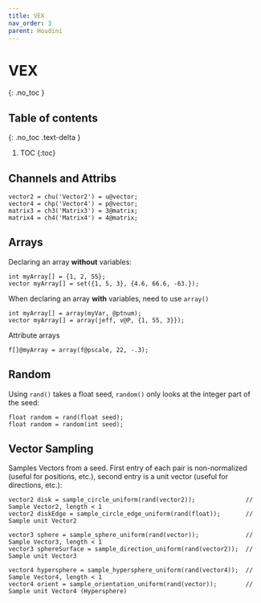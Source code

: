 ```yaml
---
title: VEX
nav_order: 3
parent: Houdini
---
```


# VEX
{: .no_toc }

## Table of contents
{: .no_toc .text-delta }

1. TOC
{:toc}

## Channels and Attribs
```
vector2 = chu('Vector2') = u@vector;
vector4 = chp('Vector4') = p@vector;
matrix3 = ch3('Matrix3') = 3@matrix;
matrix4 = ch4('Matrix4') = 4@matrix;
```

## Arrays
Declaring an array **without** variables:
```
int myArray[] = {1, 2, 55};
vector myArray[] = set({1, 5, 3}, {4.6, 66.6, -63.});
```
When declaring an array **with** variables, need to use ```array()```
```
int myArray[] = array(myVar, @ptnum);
vector myArray[] = array(jeff, v@P, {1, 55, 3}});
```
Attribute arrays
```
f[]@myArray = array(f@pscale, 22, -.3);
```

## Random
Using ```rand()``` takes a float seed, ```random()``` only looks at the integer part of the seed:
```
float random = rand(float seed);
float random = random(int seed);
```

## Vector Sampling
Samples Vectors from a seed. First entry of each pair is non-normalized (useful for positions, etc.), second entry is a unit vector (useful for directions, etc.):
```
vector2 disk = sample_circle_uniform(rand(vector2));              // Sample Vector2, length < 1
vector2 diskEdge = sample_circle_edge_uniform(rand(float));       // Sample unit Vector2

vector3 sphere = sample_sphere_uniform(rand(vector));             // Sample Vector3, length < 1
vector3 sphereSurface = sample_direction_uniform(rand(vector2));  // Sample unit Vector3

vector4 hypersphere = sample_hypersphere_uniform(rand(vector4));  // Sample Vector4, length < 1
vector4 orient = sample_orientation_uniform(rand(vector));        // Sample unit Vector4 (Hypersphere)
```
